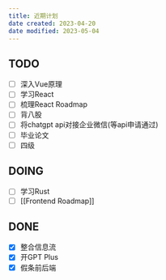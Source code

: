 ```yaml
---
title: 近期计划
date created: 2023-04-20
date modified: 2023-05-04
---
```


## TODO

- [ ] 深入Vue原理
- [ ] 学习React
- [ ] 梳理React Roadmap
- [ ] 背八股
- [ ] 将chatgpt api对接企业微信(等api申请通过)
- [ ] 毕业论文
- [ ] 四级

## DOING

- [ ] 学习Rust
- [ ] [[Frontend Roadmap]]

## DONE

- [x] 整合信息流
- [x] 开GPT Plus
- [x] 假条前后端